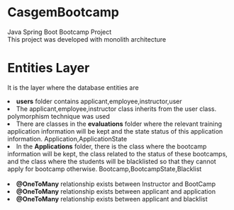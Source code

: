 # CasgemBootcamp
Java Spring Boot Bootcamp Project</br>
This project was developed with monolith architecture

# Entities Layer
It is the layer where the database entities are
<li><b>users</b> folder contains applicant,employee,instructor,user</li>
<li>The applicant,employee,instructor class inherits from the user class. polymorphism technique was used</li>

<li>There are classes in the <b>evaluations</b> folder where the relevant training application information will be kept and the state status of this application information. Application,ApplicationState</li>
<li>In the <b>Applications</b> folder, there is the class where the bootcamp information will be kept, the class related to the status of these bootcamps, and the class where the students will be blacklisted so that they cannot apply for bootcamp otherwise. Bootcamp,BootcampState,Blacklist</li>
</br>
<li><b>@OneToMany</b> relationship exists between Instructor and BootCamp</li>
<li><b>@OneToMany</b> relationship exists between applicant and application</li>
<li><b>@OneToMany</b> relationship exists between applicant and blacklist</li>
